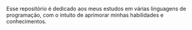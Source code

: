 Esse repositório é dedicado aos meus estudos em várias linguagens de programação, com o intuito de aprimorar minhas habilidades e conhecimentos.
